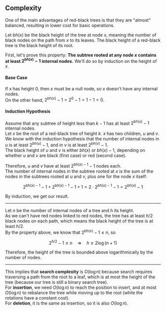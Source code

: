 ## Complexity

One of the main advantages of red-black trees is that they are "almost" balanced, resulting in lower cost for basic operations.

Let $bh(x)$ be the black height of the tree at node $x$, meaning the number of black nodes on the path from $x$ to its leaves. The black height of a red-black tree is the black height of its root.

First, let's prove this property: **The subtree rooted at any node $x$ contains at least $2^{bh(x)} - 1$ internal nodes.** We'll do so by induction on the height of $x$.

#### Base Case

If $x$ has height $0$, then $x$ must be a null node, so $x$ doesn't have any internal nodes.  
On the other hand, $2^{bh(x)} - 1 = 2^0 - 1 = 1 - 1 = 0$.

#### Induction Hypothesis

Assume that any subtree of height less than $k - 1$ has at least $2^{bh(x)} - 1$ internal nodes.  
Let $x$ be the root of a red-black tree of height $k$. $x$ has two children, $u$ and $v$.  
We know with the induction hypothesis that the number of internal nodes in $u$ is at least $2^{bh(u)} - 1$, and in $v$ is at least $2^{bh(v)} - 1$.  
The black height of $u$ and $v$ is either $bh(x)$ or $bh(x)-1$, depending on whether $u$ and $v$ are black (first case) or red (second case).

Therefore, $u$ and $v$ have at least $2^{bh(x)-1} - 1$ nodes each.  
The number of internal nodes in the subtree rooted at $x$ is the sum of the nodes in the subtrees rooted at $u$ and $v$, plus one for the node $x$ itself:

$$
2^{bh(x)-1} - 1 + 2^{bh(x)-1} - 1 + 1 = 2 \cdot 2^{bh(x)-1} - 1 = 2^{bh(x)} - 1
$$

By induction, we get our result.

---

Let $n$ be the number of internal nodes of a tree and $h$ its height.  
As we can't have red nodes linked to red nodes, the tree has at least $h/2$ black nodes on each path, which means the black height of the tree is at least $h/2$.  
By the property above, we know that $2^{bh(x)} - 1 \le n$, so  

$$
2^{h/2} - 1 \le n \quad \Rightarrow \quad h \le 2 \log(n + 1)
$$

Therefore, the height of the tree is bounded above logarithmically by the number of nodes.

---

This implies that **search complexity** is $O(\log n)$ because search requires traversing a path from the root to a leaf, which is at most the height of the tree (because our tree is still a binary search tree).  
For **insertion**, we need $O(\log n)$ to reach the position to insert, and at most $O(\log n)$ to rebalance the tree while moving up to the root (while the rotations have a constant cost).  
For **deletion**, it is the same as insertion, so it is also $O(\log n)$.
